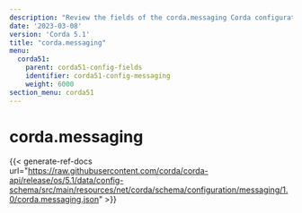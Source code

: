 ```yaml
---
description: "Review the fields of the corda.messaging Corda configuration section."
date: '2023-03-08'
version: 'Corda 5.1'
title: "corda.messaging"
menu:
  corda51:
    parent: corda51-config-fields
    identifier: corda51-config-messaging
    weight: 6000
section_menu: corda51
---
```

# corda.messaging

{{< generate-ref-docs url="https://raw.githubusercontent.com/corda/corda-api/release/os/5.1/data/config-schema/src/main/resources/net/corda/schema/configuration/messaging/1.0/corda.messaging.json" >}}

